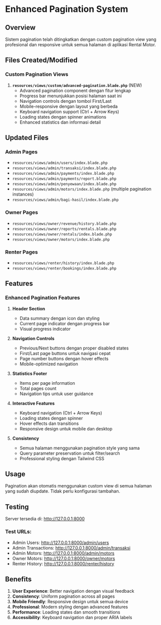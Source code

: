 # Enhanced Pagination System

## Overview

Sistem pagination telah ditingkatkan dengan custom pagination view yang profesional dan responsive untuk semua halaman di aplikasi Rental Motor.

## Files Created/Modified

### Custom Pagination Views

1. **`resources/views/custom/advanced-pagination.blade.php`** (NEW)
    - Advanced pagination component dengan fitur lengkap
    - Progress bar menunjukkan posisi halaman saat ini
    - Navigation controls dengan tombol First/Last
    - Mobile-responsive dengan layout yang berbeda
    - Keyboard navigation support (Ctrl + Arrow Keys)
    - Loading states dengan spinner animations
    - Enhanced statistics dan informasi detail

## Updated Files

### Admin Pages

-   `resources/views/admin/users/index.blade.php`
-   `resources/views/admin/transaksi/index.blade.php`
-   `resources/views/admin/payments/index.blade.php`
-   `resources/views/admin/payments/report.blade.php`
-   `resources/views/admin/penyewaan/index.blade.php`
-   `resources/views/admin/motors/index.blade.php` (multiple pagination instances)
-   `resources/views/admin/bagi-hasil/index.blade.php`

### Owner Pages

-   `resources/views/owner/revenue/history.blade.php`
-   `resources/views/owner/reports/rentals.blade.php`
-   `resources/views/owner/rentals/index.blade.php`
-   `resources/views/owner/motors/index.blade.php`

### Renter Pages

-   `resources/views/renter/history/index.blade.php`
-   `resources/views/renter/bookings/index.blade.php`

## Features

### Enhanced Pagination Features

1. **Header Section**

    - Data summary dengan icon dan styling
    - Current page indicator dengan progress bar
    - Visual progress indicator

2. **Navigation Controls**

    - Previous/Next buttons dengan proper disabled states
    - First/Last page buttons untuk navigasi cepat
    - Page number buttons dengan hover effects
    - Mobile-optimized navigation

3. **Statistics Footer**

    - Items per page information
    - Total pages count
    - Navigation tips untuk user guidance

4. **Interactive Features**

    - Keyboard navigation (Ctrl + Arrow Keys)
    - Loading states dengan spinner
    - Hover effects dan transitions
    - Responsive design untuk mobile dan desktop

5. **Consistency**
    - Semua halaman menggunakan pagination style yang sama
    - Query parameter preservation untuk filter/search
    - Professional styling dengan Tailwind CSS

## Usage

Pagination akan otomatis menggunakan custom view di semua halaman yang sudah diupdate. Tidak perlu konfigurasi tambahan.

## Testing

Server tersedia di: http://127.0.0.1:8000

### Test URLs:

-   Admin Users: http://127.0.0.1:8000/admin/users
-   Admin Transactions: http://127.0.0.1:8000/admin/transaksi
-   Admin Motors: http://127.0.0.1:8000/admin/motors
-   Owner Motors: http://127.0.0.1:8000/owner/motors
-   Renter History: http://127.0.0.1:8000/renter/history

## Benefits

1. **User Experience**: Better navigation dengan visual feedback
2. **Consistency**: Uniform pagination across all pages
3. **Mobile Friendly**: Responsive design untuk semua device
4. **Professional**: Modern styling dengan advanced features
5. **Performance**: Loading states dan smooth transitions
6. **Accessibility**: Keyboard navigation dan proper ARIA labels

